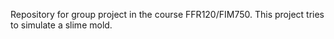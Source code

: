 Repository for group project in the course FFR120/FIM750. This project tries to simulate a slime mold. 
